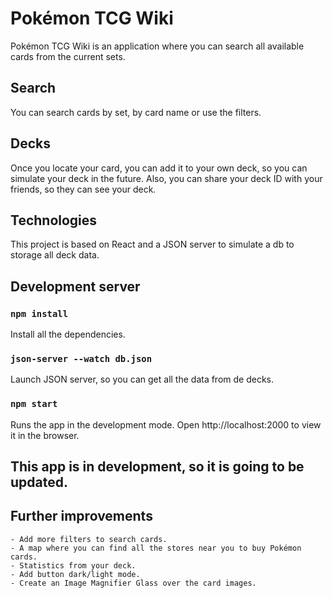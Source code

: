 # Pokémon TCG Wiki

Pokémon TCG Wiki is an application where you can search all available cards from the current sets.

## Search

You can search cards by set, by card name or use the filters.

## Decks

Once you locate your card, you can add it to your own deck, so you can simulate your deck in the future.
Also, you can share your deck ID with your friends, so they can see your deck.

## Technologies

This project is based on React and a JSON server to simulate a db to storage all deck data.

## Development server

### `npm install`

Install all the dependencies.

### `json-server --watch db.json`

Launch JSON server, so you can get all the data from de decks.

### `npm start`

Runs the app in the development mode.
Open http://localhost:2000 to view it in the browser.

## This app is in development, so it is going to be updated.

## Further improvements

    - Add more filters to search cards.
    - A map where you can find all the stores near you to buy Pokémon cards.
    - Statistics from your deck.
    - Add button dark/light mode.
    - Create an Image Magnifier Glass over the card images.

